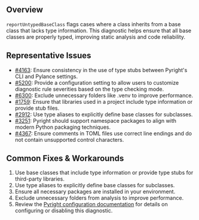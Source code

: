 ## Overview

`reportUntypedBaseClass` flags cases where a class inherits from a base class that lacks type information. This diagnostic helps ensure that all base classes are properly typed, improving static analysis and code reliability.

## Representative Issues

-   [#4163](https://github.com/microsoft/pylance-release/issues/4163): Ensure consistency in the use of type stubs between Pyright's CLI and Pylance settings.
-   [#5200](https://github.com/microsoft/pylance-release/issues/5200): Provide a configuration setting to allow users to customize diagnostic rule severities based on the type checking mode.
-   [#6300](https://github.com/microsoft/pylance-release/issues/6300): Exclude unnecessary folders like .venv to improve performance.
-   [#1759](https://github.com/microsoft/pyright/issues/1759): Ensure that libraries used in a project include type information or provide stub files.
-   [#2912](https://github.com/microsoft/pyright/issues/2912): Use type aliases to explicitly define base classes for subclasses.
-   [#3251](https://github.com/microsoft/pyright/issues/3251): Pyright should support namespace packages to align with modern Python packaging techniques.
-   [#4367](https://github.com/microsoft/pyright/issues/4367): Ensure comments in TOML files use correct line endings and do not contain unsupported control characters.

## Common Fixes & Workarounds

1. Use base classes that include type information or provide type stubs for third-party libraries.
2. Use type aliases to explicitly define base classes for subclasses.
3. Ensure all necessary packages are installed in your environment.
4. Exclude unnecessary folders from analysis to improve performance.
5. Review the [Pyright configuration documentation](https://github.com/microsoft/pyright/blob/main/docs/configuration.md#reportUntypedBaseClass) for details on configuring or disabling this diagnostic.
